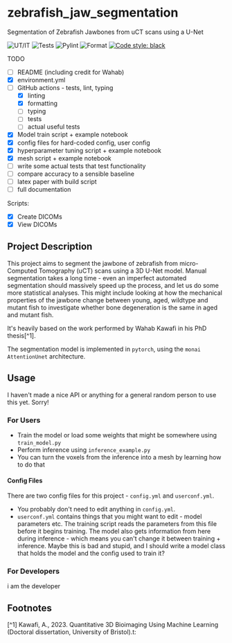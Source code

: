 # zebrafish_jaw_segmentation
Segmentation of Zebrafish Jawbones from uCT scans using a U-Net

![UT/IT](https://github.com/JGIBristol/zebrafish_jaw_segmentation/actions/workflows/fast_tests.yml/badge.svg?branch=main)
![Tests](https://github.com/JGIBristol/zebrafish_jaw_segmentation/actions/workflows/system_tests.yml/badge.svg?branch=main)
![Pylint](https://github.com/JGIBristol/zebrafish_jaw_segmentation/actions/workflows/pylint.yml/badge.svg?branch=main)
![Format](https://github.com/JGIBristol/zebrafish_jaw_segmentation/actions/workflows/format.yml/badge.svg?branch=main)
[![Code style: black](https://img.shields.io/badge/code%20style-black-000000.svg)](https://github.com/psf/black)

TODO
- [ ] README (including credit for Wahab)
- [x] environment.yml
- [ ] GitHub actions - tests, lint, typing
  - [x] linting
  - [x] formatting
  - [ ] typing
  - [ ] tests
  - [ ] actual useful tests

- [x] Model train script + example notebook
- [x] config files for hard-coded config, user config
- [x] hyperparameter tuning script + example notebook
- [x] mesh script + example notebook
- [ ] write some actual tests that test functionality
- [ ] compare accuracy to a sensible baseline
- [ ] latex paper with build script
- [ ] full documentation

Scripts:
- [x] Create DICOMs
- [x] View DICOMs

## Project Description
This project aims to segment the jawbone of zebrafish from micro-Computed Tomography (uCT) scans using a 3D U-Net model.
Manual segmentation takes a long time - even an imperfect automated segmentation should massively speed up the process,
and let us do some more statistical analyses.
This might include looking at how the mechanical properties of the jawbone change between young, aged, wildtype and
mutant fish to investigate whether bone degeneration is the same in aged and mutant fish.

It's heavily based on the work performed by Wahab Kawafi in his PhD thesis[^1].

The segmentation model is implemented in `pytorch`, using the `monai` `AttentionUnet` architecture.

## Usage
I haven't made a nice API or anything for a general random person to use this yet. Sorry!

### For Users
- Train the model or load some weights that might be somewhere using `train_model.py`
- Perform inference using `inference_example.py`
- You can turn the voxels from the inference into a mesh by learning how to do that

#### Config Files
There are two config files for this project - `config.yml` and `userconf.yml`.

 - You probably don't need to edit anything in `config.yml`.
 - `userconf.yml` contains things that you might want to edit - model parameters etc.
    The training script reads the parameters from this file before it begins training.
    The model also gets information from here during inference - which means you can't change
    it between training + inference. Maybe this is bad and stupid, and I should write a model class
    that holds the model and the config used to train it?

### For Developers
i am the developer

## Footnotes
[^1] Kawafi, A., 2023. Quantitative 3D Bioimaging Using Machine Learning (Doctoral dissertation, University of Bristol).t:

